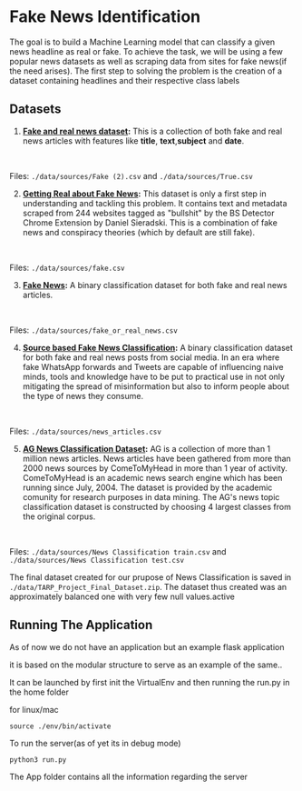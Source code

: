 # Fake News Identification

The goal is to build a Machine Learning model that can classify a given news headline as real or fake. To achieve the task, we will be using a few popular news datasets as well as scraping data from sites for fake news(if the need arises). The first step to solving the problem is the creation of a dataset containing headlines and their respective class labels
## Datasets

1. **[Fake and real news dataset](https://www.kaggle.com/clmentbisaillon/fake-and-real-news-dataset):** This is a collection of both fake and real news articles with features like **title**, **text**,**subject** and **date**. 
<br>

Files: `./data/sources/Fake (2).csv` and `./data/sources/True.csv`
<br>

2. **[Getting Real about Fake News](https://www.kaggle.com/mrisdal/fake-news):** This dataset is only a first step in understanding and tackling this problem. It contains text and metadata scraped from 244 websites tagged as "bullshit" by the BS Detector Chrome Extension by Daniel Sieradski. This is a combination of fake news and conspiracy theories (which by default are still fake).
<br>

Files: `./data/sources/fake.csv`
<br>

3. **[Fake News](https://www.kaggle.com/hassanamin/textdb3):** A binary classification dataset for both fake and real news articles. 
<br>

Files: `./data/sources/fake_or_real_news.csv`
<br>

4. **[Source based Fake News Classification](https://www.kaggle.com/ruchi798/source-based-news-classification):** A binary classification dataset for both fake and real news posts from social media. In an era where fake WhatsApp forwards and Tweets are capable of influencing naive minds, tools and knowledge have to be put to practical use in not only mitigating the spread of misinformation but also to inform people about the type of news they consume.  
<br>

Files: `./data/sources/news_articles.csv`
<br>

5. **[AG News Classification Dataset](https://www.kaggle.com/amananandrai/ag-news-classification-dataset):** AG is a collection of more than 1 million news articles. News articles have been gathered from more than 2000 news sources by ComeToMyHead in more than 1 year of activity. ComeToMyHead is an academic news search engine which has been running since July, 2004. The dataset is provided by the academic comunity for research purposes in data mining. The AG's news topic classification dataset is constructed by choosing 4 largest classes from the original corpus.
<br>

Files: `./data/sources/News Classification train.csv` and `./data/sources/News Classification test.csv`
<br>

The final dataset created for our prupose of News Classification is saved in `./data/TARP_Project_Final_Dataset.zip`. The dataset thus created was an approximately balanced one with very few null values.active



<!-- ## Model(s) Used

This needs to be a description of the model used and a brief overview of how it works in theory (e.g taken of a CNN Model): 

The network architecture used was a basic CNN model, with Max Pooling and ReLU Activation functions. Input images are resized to an optimal size and then fed into the **Convolutional layer**. These images are converted to their pixel values, which can be imagined as a three-dimensional matrix for the purpose of visualization. The **Convolutional layer** has a kernel. This kernel is generally a small matrix of specified kernel size mxnx3 (3 for RGB images). 
<br>

**Rectified Linear Unit (ReLU)** is the activation layer used in CNNs.The activation function is applied to increase non-linearity in the CNN. Images are made of different objects that are not linear to each other.


**Max Pooling:** A limitation of the feature map output of Convolutional Layers is that they record the precise position of features in the input. This means that small movements in the position of the feature in the input image will result in a different feature map. This can happen with re-cropping, rotation, shifting, and other minor changes to the input image. A common approach to addressing this problem from signal processing is called down sampling. This is where a lower resolution version of an input signal is created that still contains the large or important structural elements, without the fine detail that may not be as useful to the task.

## Future Work
Good ideas or strategies that you were not able to implement which you think can help  improve performance. -->


## Running The Application
As of now we do not have an application but an example flask application 

it is based on the modular structure to serve as an example of the same..

It can be launched by first init the VirtualEnv and then running the run.py in the home folder

for linux/mac
```
source ./env/bin/activate
```
To run the server(as of yet its in debug mode)
```
python3 run.py
```
The App folder contains all the information regarding the server
